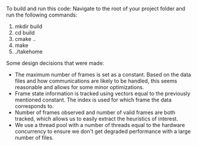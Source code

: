 To build and run this code:
Navigate to the root of your project folder and run the following commands:

1. mkdir build
2. cd build
3. cmake ..
4. make
5. ./takehome <absolute path to data directory>

Some design decisions that were made:

- The maximum number of frames is set as a constant. Based on the data files and how communications are likely to be handled, this seems reasonable and allows for some minor optimizations.
- Frame state information is tracked using vectors equal to the previously mentioned constant. The index is used for which frame the data corresponds to.
- Number of frames observed and number of valid frames are both tracked, which allows us to easily extract the heuristics of interest.
- We use a thread pool with a number of threads equal to the hardware concurrency to ensure we don't get degraded performance with a large number of files.
